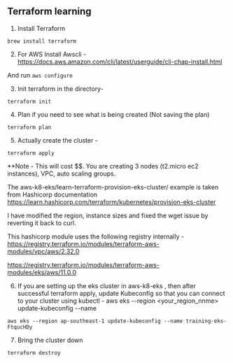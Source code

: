 ## Terraform learning

1. Install Terraform

```
brew install terraform
```

2. For AWS Install Awscli - https://docs.aws.amazon.com/cli/latest/userguide/cli-chap-install.html

And run `aws configure`

3. Init terraform in the directory-

```
terraform init
```

4. Plan if you need to see what is being created (Not saving the plan)

```
terraform plan
```

5. Actually create the cluster -

```
terraform apply
```

\*\*Note - This will cost \$\$. You are creating 3 nodes (t2.micro ec2 instances), VPC, auto scaling
groups.

The aws-k8-eks/learn-terraform-provision-eks-cluster/ example is taken from Hashicorp documentation
https://learn.hashicorp.com/terraform/kubernetes/provision-eks-cluster

I have modified the region, instance sizes and fixed the wget issue by reverting it back to curl.

This hashicorp module uses the following registry internally -
https://registry.terraform.io/modules/terraform-aws-modules/vpc/aws/2.32.0

https://registry.terraform.io/modules/terraform-aws-modules/eks/aws/11.0.0

6. If you are setting up the eks cluster in aws-k8-eks , then after successful terraform apply, update
   Kubeconfig so that you can connect to your cluster using kubectl -
   aws eks --region <your_region_nnme> update-kubeconfig --name <your-cluster-name>

```
aws eks --region ap-southeast-1 update-kubeconfig --name training-eks-FtqucHDy
```

7. Bring the cluster down

```
terraform destroy
```
